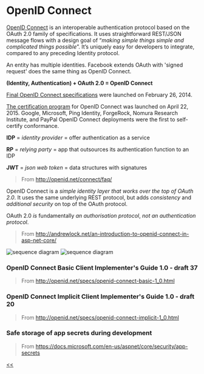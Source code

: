 # OpenID Connect

[OpenID Connect](http://openid.net/connect/) is an interoperable authentication protocol based on the OAuth 2.0 family of specifications. It uses straightforward REST/JSON message flows with a design goal of “_making simple things simple and complicated things possible_”. It’s uniquely easy for developers to integrate, compared to any preceding Identity protocol. 

An entity has multiple identities. Facebook extends OAuth with 'signed request' does the same thing as OpenID Connect.  

**(Identity, Authentication) + OAuth 2.0 = OpenID Connect** 

[Final OpenID Connect specifications](http://openid.net/2014/02/26/the-openid-foundation-launches-the-openid-connect-standard/) were launched on February 26, 2014.  

[The certification program](http://openid.net/2015/04/17/openid-connect-certification-program/) for OpenID Connect was launched on April 22, 2015.  Google, Microsoft, Ping Identity, ForgeRock, Nomura Research Institute, and PayPal OpenID Connect deployments were the first to self-certify conformance. 

**IDP** = _identity provider_ = offer authentication as a service 

**RP** = _relying party_ = app that outsources its authentication function to an IDP 

**JWT** = _json web token_ = data structures with signatures 

> From <http://openid.net/connect/faq/>  

OpenID Connect is a _simple identity layer that works over the top of OAuth 2.0_. It uses the same underlying REST protocol, but adds _consistency_ and _additional security_ on top of the OAuth protocol.  

OAuth 2.0 _is_ fundamentally _an authorisation protocol_, _not an authentication protocol_.

> From <http://andrewlock.net/an-introduction-to-openid-connect-in-asp-net-core/>  

![sequence diagram](https://1drv.ms/i/s!As0cxZAk26SzjMAaEByL2Qz0DLP5LA)
![sequence diagram](https://g7ucqw.by3302.livefilestore.com/y3mf3_zYz2mPPB2h0Qjk7xv94b29SkaoGo__Xj2UJYS7TmwNCTNfqykyIlZi75yqYTSMpHGYGL6rsLEr6_xo20Yu7ERtYNBojf0sTiDcw_KwNMSpCwxPQxEBFMUU-oFbNDl_HwHmGbonXe5NUmdXKm52ge6QZaIKTxmBsN3iBV9Yjg?width=811&height=801&cropmode=none)

### OpenID Connect Basic Client Implementer's Guide 1.0 - draft 37 
> From <http://openid.net/specs/openid-connect-basic-1_0.html>  

### OpenID Connect Implicit Client Implementer's Guide 1.0 - draft 20 
> From <http://openid.net/specs/openid-connect-implicit-1_0.html>  

### Safe storage of app secrets during development 
> From <https://docs.microsoft.com/en-us/aspnet/core/security/app-secrets>

[<<](ASP.md)
